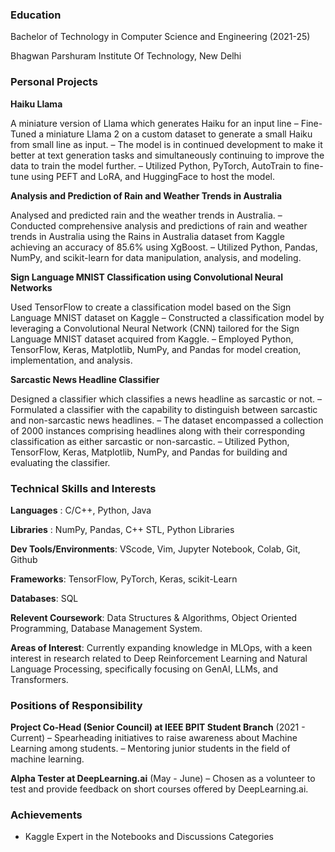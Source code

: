 ### Education

Bachelor of Technology in Computer Science and Engineering (2021-25)

Bhagwan Parshuram Institute Of Technology, New Delhi

### **Personal Projects**

**Haiku Llama**

A miniature version of Llama which generates Haiku for an input line
– Fine-Tuned a miniature Llama 2 on a custom dataset to generate a small Haiku from small line as input.
– The model is in continued development to make it better at text generation tasks and simultaneously continuing
  to improve the data to train the model further.
– Utilized Python, PyTorch, AutoTrain to fine-tune using PEFT and LoRA, and HuggingFace to host the model.

**Analysis and Prediction of Rain and Weather Trends in Australia**

Analysed and predicted rain and the weather trends in Australia.
– Conducted comprehensive analysis and predictions of rain and weather trends in Australia using the Rains in Australia dataset from Kaggle achieving an accuracy of 85.6% using XgBoost.
– Utilized Python, Pandas, NumPy, and scikit-learn for data manipulation, analysis, and modeling.

**Sign Language MNIST Classification using Convolutional Neural Networks**

Used TensorFlow to create a classification model based on the Sign Language MNIST dataset on Kaggle
– Constructed a classification model by leveraging a Convolutional Neural Network (CNN) tailored for the Sign Language MNIST dataset acquired from Kaggle.
– Employed Python, TensorFlow, Keras, Matplotlib, NumPy, and Pandas for model creation, implementation, and analysis.

**Sarcastic News Headline Classifier**

Designed a classifier which classifies a news headline as sarcastic or not.
– Formulated a classifier with the capability to distinguish between sarcastic and non-sarcastic news headlines.
– The dataset encompassed a collection of 2000 instances comprising headlines along with their corresponding classification as either     sarcastic or non-sarcastic.
– Utilized Python, TensorFlow, Keras, Matplotlib, NumPy, and Pandas for building and evaluating the classifier.


### **Technical Skills and Interests**

**Languages** : C/C++, Python, Java

**Libraries** : NumPy, Pandas, C++ STL, Python Libraries

**Dev Tools/Environments**: VScode, Vim, Jupyter Notebook, Colab, Git, Github

**Frameworks**: TensorFlow, PyTorch, Keras, scikit-Learn

**Databases**: SQL

**Relevent Coursework**: Data Structures & Algorithms, Object Oriented Programming, Database Management System.

**Areas of Interest**: Currently expanding knowledge in MLOps, with a keen interest in research related to Deep
Reinforcement Learning and Natural Language Processing, specifically focusing on GenAI, LLMs, and Transformers.

### **Positions of Responsibility**

**Project Co-Head (Senior Council) at IEEE BPIT Student Branch**  (2021 - Current)
– Spearheading initiatives to raise awareness about Machine Learning among students.
– Mentoring junior students in the field of machine learning.

**Alpha Tester at DeepLearning.ai** (May - June)
– Chosen as a volunteer to test and provide feedback on short courses offered by DeepLearning.ai.

### **Achievements**
- Kaggle Expert in the Notebooks and Discussions Categories 
